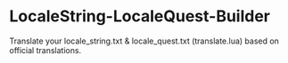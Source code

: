 # LocaleString-LocaleQuest-Builder
Translate your locale_string.txt &amp; locale_quest.txt (translate.lua) based on official translations.

